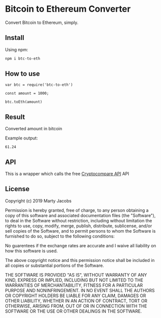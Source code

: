 # Bitcoin to Ethereum Converter

Convert Bitcoin to Ethereum, simply.

## Install
Using npm:
```sh
npm i btc-to-eth
```

## How to use
```
var btc = require('btc-to-eth')

const amount = 1000;

btc.toEth(amount)
```

## Result

Converted amount in bitcoin

Example output:

`61.24`

## API

This is a wrapper which calls the free [Cryptocompare API](https://min-api.cryptocompare.com/) API

## License

Copyright (c) 2019 Marty Jacobs

Permission is hereby granted, free of charge, to any person obtaining a copy of this
software and associated documentation files (the "Software"), to deal in the Software
without restriction, including without limitation the rights to use, copy, modify,
merge, publish, distribute, sublicense, and/or sell copies of the Software, and to
permit persons to whom the Software is furnished to do so, subject to the following
conditions:

No guarentees if the exchange rates are accurate and I waive all liability on how this software is used.

The above copyright notice and this permission notice shall be included in all copies
or substantial portions of the Software.

THE SOFTWARE IS PROVIDED "AS IS", WITHOUT WARRANTY OF ANY KIND, EXPRESS OR IMPLIED,
INCLUDING BUT NOT LIMITED TO THE WARRANTIES OF MERCHANTABILITY, FITNESS FOR A
PARTICULAR PURPOSE AND NONINFRINGEMENT. IN NO EVENT SHALL THE AUTHORS OR COPYRIGHT
HOLDERS BE LIABLE FOR ANY CLAIM, DAMAGES OR OTHER LIABILITY, WHETHER IN AN ACTION OF
CONTRACT, TORT OR OTHERWISE, ARISING FROM, OUT OF OR IN CONNECTION WITH THE SOFTWARE OR
THE USE OR OTHER DEALINGS IN THE SOFTWARE.
